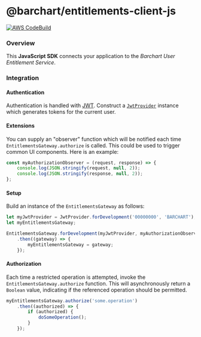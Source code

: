 # @barchart/entitlements-client-js

[![AWS CodeBuild](https://codebuild.us-east-1.amazonaws.com/badges?uuid=eyJlbmNyeXB0ZWREYXRhIjoiaVhBREZzRXlaOFZldzZFY1J5OGV3NzBteWRvU3F5bEdLT1o5dVJEOE1MQnNpRU9Fc3F6bWt3aWxuNWNXOUhPeHhoS2c0dDlGdG9HdHRBcWl3ZmFvVWJJPSIsIml2UGFyYW1ldGVyU3BlYyI6IlE0bnhKSUd6dDA3ZlloR0siLCJtYXRlcmlhbFNldFNlcmlhbCI6MX0%3D&branch=master)](https://github.com/barchart/entitlements-client-js)

### Overview

This **JavaScript SDK** connects your application to the _Barchart User Entitlement Service_.

### Integration

#### Authentication

Authentication is handled with [JWT](https://en.wikipedia.org/wiki/JSON_Web_Token). Construct a [```JwtProvider```](./lib/security/JwtProvider) instance which generates tokens for the current user.

#### Extensions

You can supply an "observer" function which will be notified each time ```EntitlementsGateway.authorize``` is called. This could be used to trigger common UI components. Here is an example:

```js
const myAuthorizationObserver = (request, response) => {
	console.log(JSON.stringify(request, null, 2));
	console.log(JSON.stringify(response, null, 2));
};
```

#### Setup

Build an instance of the ```EntitlementsGateway``` as follows:

```js
let myJwtProvider = JwtProvider.forDevelopment('00000000', 'BARCHART');
let myEntitlementsGateway;

EntitlementsGateway.forDevelopment(myJwtProvider, myAuthorizationObserver)
	.then((gateway) => {
		myEntitlementsGateway = gateway;
	});
```

#### Authorization

Each time a restricted operation is attempted, invoke the ```EntitlementsGateway.authorize``` function. This will asynchronously return a ```Boolean``` value, indicating if the referenced operation should be permitted.

```js
myEntitlementsGateway.authorize('some.operation')
	.then((authorized) => {
		if (authorized) {
			doSomeOperation();
		}
	});
```